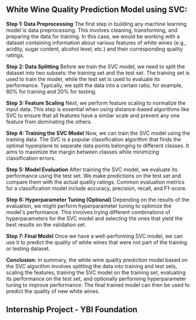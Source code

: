 ## **White Wine Quality Prediction Model using SVC:**


**Step 1: Data Preprocessing**
The first step in building any machine learning model is data preprocessing. This involves cleaning, transforming, and preparing the data for training. In this case, we would be working with a dataset containing information about various features of white wines (e.g., acidity, sugar content, alcohol level, etc.) and their corresponding quality ratings.

**Step 2: Data Splitting**
Before we train the SVC model, we need to split the dataset into two subsets: the training set and the test set. The training set is used to train the model, while the test set is used to evaluate its performance. Typically, we split the data into a certain ratio, for example, 80% for training and 20% for testing.

**Step 3: Feature Scaling**
Next, we perform feature scaling to normalize the input data. This step is essential when using distance-based algorithms like SVC to ensure that all features have a similar scale and prevent any one feature from dominating the others.

**Step 4: Training the SVC Model**
Now, we can train the SVC model using the training data. The SVC is a popular classification algorithm that finds the optimal hyperplane to separate data points belonging to different classes. It aims to maximize the margin between classes while minimizing classification errors.

**Step 5: Model Evaluation**
After training the SVC model, we evaluate its performance using the test set. We make predictions on the test set and compare them with the actual quality ratings. Common evaluation metrics for a classification model include accuracy, precision, recall, and F1-score.

**Step 6: Hyperparameter Tuning (Optional)**
Depending on the results of the evaluation, we might perform hyperparameter tuning to optimize the model's performance. This involves trying different combinations of hyperparameters for the SVC model and selecting the ones that yield the best results on the validation set.

**Step 7: Final Model**
Once we have a well-performing SVC model, we can use it to predict the quality of white wines that were not part of the training or testing dataset.

**Conclusion:**
In summary, the white wine quality prediction model based on the SVC algorithm involves splitting the data into training and test sets, scaling the features, training the SVC model on the training set, evaluating its performance on the test set, and optionally performing hyperparameter tuning to improve performance. The final trained model can then be used to predict the quality of new white wines.


## **Internship Project - YBI Foundation**
